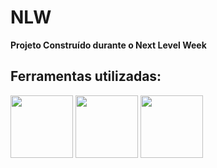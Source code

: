 # NLW

<strong>Projeto Construído durante o Next Level Week</strong>

Ferramentas utilizadas:<br>
-

<img src="https://walde.co/wp-content/uploads/2016/09/nodejs_logo.png" width="100" >

<img src="https://cdn.auth0.com/blog/react-js/react.png" width="100" >

<img src="https://camo.githubusercontent.com/11b11bc3628ab30251a97b5410a408e42f67aae1/68747470733a2f2f696d616765732e6374666173736574732e6e65742f616436326161646b66346a612f357479356330763864694d615343714f32716f6d43652f31363464613635306534666562643262393062636633373434613037653634322f72656163742d6e61746976652d6c6f676f2e706e67" width="100">
